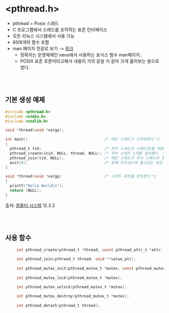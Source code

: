 # <pthread.h>

- pthread = Posix 스레드
- C 프로그램에서 스레드를 조작하는 표준 인터페이스
- 모든 리눅스 시스템에서 사용 가능
- 60여개의 함수 포함
- man 페이지 한글로 보기 -> [링크](http://neosrtos.com/docs/posix_api/pthread.html)
  - 정확히는 운영체제인 neos에서 사용하는 포식스 함수 man페이지..
  - POSIX 표준 호환이라고해서 내용이 거의 같을 거 같아 크게 훑어보는 용으로 썼다.

<br><br>

## 기본 생성 예제

```C
#include <pthread.h>
#include <stdio.h>
#include <stdlib.h>

void *thread(void *vargp);

int main()                                  /* 메인 스레드가 시작되었다 */
{
  pthread_t tid;                            /* 피어 스레드의 스레드ID를 저장하는 데에 쓸 것이다 */
  pthread_create(&tid, NULL, thread, NULL); /* 피어 스레드 1개를 생성했다. 이제 메인 스레드와 피어 스레드는 동시에 돌고있다 */
  pthread_join(tid, NULL);                  /* 메인 스레드가 피어 스레드의 종료를 기다린다 */
  exit(0);                                  /* 현재 프로세스에 돌고있는 모든 스레드를 종료한다. 현재의 경우, 메인 스레드 1개가 전부다. */
}

void *thread(void *vargp)                   /* 스레드 루틴을 정의한다 */
{
  printf("Hello World\n");
  return (NULL);
}
```

출처: [컴퓨터 시스템](http://www.kyobobook.co.kr/product/detailViewKor.laf?ejkGb=KOR&mallGb=KOR&barcode=9791185475219&orderClick=LAG&Kc=) 12.3.2


<br><br>

## 사용 함수 

```C
     int pthread_create(pthread_t *thread, const pthread_attr_t *attr, void *(*start_routine)(void *), void *arg);
             
     int pthread_join(pthread_t thread, void **value_ptr);
     
     int pthread_mutex_init(pthread_mutex_t *mutex, const pthread_mutexattr_t *attr);
             
     int pthread_mutex_lock(pthread_mutex_t *mutex);

     int pthread_mutex_unlock(pthread_mutex_t *mutex);
     
     int pthread_mutex_destroy(pthread_mutex_t *mutex);
     
     int pthread_detach(pthread_t thread);

```
